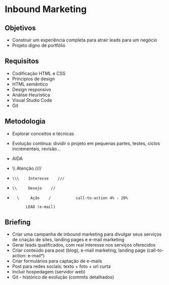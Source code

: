 # Inbound Marketing

## Objetivos
- Construir um experiência completa para atrair leads para um negócio
- Projeto digno de portfólio

## Requisitos
- Codificação HTML e CSS
- Princípios de design
- HTML semântico
- Design responsivo
- Análise Heurística 
- Visual Studio Code
- Git 

## Metodologia
- Explorar conceitos e técnicas
- Evolução contínua: dividir o projeto em pequenas partes, testes, ciclos incrementais, revisão...
- AIDA

-   \\\\      Atenção      ////
-     \\\    Interesse    ///
-     \\     Desejo    //
-       \     Ação    /           call-to-action 4% - 20%

            LEAD (e-mail)

## Briefing
- Criar uma campanha de inbound marketing para divulgar seus serviços de criação de sites, landing pages e e-mail marketing
- Gerar leads qualificados, com real interesse nos serviços oferecidos
- Criar conteúdo para post (blog), e-mail marketing, landing page (call-to-action: e-mail*)
- Criar formulários para captação de e-mails
- Post para redes sociais: texto + foto + url curta
- Incluir hospedagem (servidor web) 
- Git - histórico de evolução (commits detalhados)
